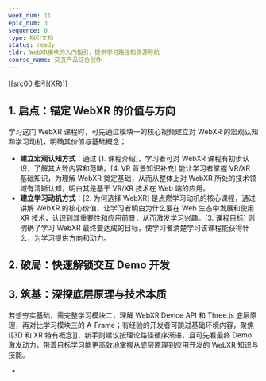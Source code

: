 ```yaml
---
week_num: 11
epic_num: 3
sequence: 0
type: 指引文档
status: ready
tldr: WebXR模块的入门指引，提供学习路径和资源导航
course_name: 交互产品综合创作
---
```


[[src00 指引(XR)]]

## 1. 启点：锚定 WebXR 的价值与方向

学习这门 WebXR 课程时，可先通过模块一的核心视频建立对 WebXR 的宏观认知和学习动机，明确其价值与基础概念；

- **建立宏观认知方式**：通过 [1. 课程介绍]，学习者可对 WebXR 课程有初步认识，了解其大致内容和范畴。[4. VR 背景知识补充] 能让学习者掌握 VR/XR 基础知识，为理解 WebXR 奠定基础，从而从整体上对 WebXR 所处的技术领域有清晰认知，明白其是基于 VR/XR 技术在 Web 端的应用。
- **建立学习动机方式**：[2. 为何选择 WebXR] 是点燃学习动机的核心课程，通过讲解 WebXR 的核心价值，让学习者明白为什么要在 Web 生态中发展和使用 XR 技术，认识到其重要性和应用前景，从而激发学习兴趣。[3. 课程目标] 则明确了学习 WebXR 最终要达成的目标，使学习者清楚学习该课程能获得什么，为学习提供方向和动力。

## 2. 破局：快速解锁交互 Demo 开发



## 3. 筑基：深探底层原理与技术本质

若想夯实基础，需完整学习模块二，理解 WebXR Device API 和 Three.js 底层原理，再对比学习模块三的 A-Frame；有经验的开发者可跳过基础环境内容，聚焦 [[3D 和 XR 特有概念]]，新手则建议按理论路径循序渐进，且可先看最终 Demo 激发动力，带着目标学习能更高效地掌握从底层原理到应用开发的 WebXR 知识与技能。




-